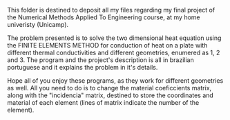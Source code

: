 This folder is destined to deposit all my files regarding my final project of the Numerical Methods Applied To Engineering course, at my home univeristy (Unicamp).

The problem presented is to solve the two dimensional heat equation using the FINITE ELEMENTS METHOD for conduction of heat on a plate with different thermal conductivities and different geometries,
enumered as 1, 2 and 3. The program and the project's description is all in brazilian portuguese and it explains the problem in it's details.

Hope all of you enjoy these programs, as they work for different geometries as well. All you need to do is to change the material coeficcients matrix, along with the
"incidencia" matrix, destined to store the coordinates and material of each element (lines of matrix indicate the number of the element).

